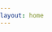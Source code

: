 ```yaml
---
layout: home
---
```


<html lang="en">
<head>
    <meta charset="UTF-8">
    <meta name="viewport" content="width=device-width, initial-scale=1.0">
    <title>You + Couchbase == ❤️ for LATET</title>
    <style>
        body {
            font-family: Arial, sans-serif;
            margin: 0;
            padding: 0;
            box-sizing: border-box;
            display: flex;
            flex-direction: column;
            min-height: 100vh;
        }

        header, footer {
            text-align: center;
            padding: 10px;
            background-color: #f8f8f8;
            border-bottom: 1px solid #ddd;
        }

        footer {
            border-top: 1px solid #ddd;
            border-bottom: none;
            margin-top: auto;
        }

        .content {
            display: flex;
            flex: 1;
            padding: 20px;
        }

        .column {
            flex: 1;
            display: flex;
            align-items: center;
            justify-content: center;
        }

        .left-column {
            background-color: #f0f0f0;
        }

        .right-column {
            background-color: #ffffff;
        }

        .gif-box {
            background-color: #ffffff;
            padding: 20px;
            border: 2px solid #e0e0e0;
            box-shadow: 0 4px 8px rgba(0, 0, 0, 0.1);
            display: inline-block;
        }

        .gif {
            max-width: 100%;
            height: auto;
        }

        iframe {
            width: 100%;
            height: 80%;
            border: none;
        }
    </style>
</head>
<body>
    <header>
        <h1>You + Couchbase == ❤️ for LATET</h1>
    </header>
    
    <div class="content">
        <div class="column left-column">
            <div class="gif-box">
                <img src="hacker_cat.gif" alt="GIF" class="gif">
            </div>
        </div>
        <div class="column right-column">
            <iframe src="https://docs.google.com/forms/d/e/1FAIpQLSeSKmnw-4OupCqpMtPU1VEgfLNeeZagw58FrPgVXkeNoHm_Nw/viewform?embedded=true" width="640" height="1004" frameborder="0" marginheight="0" marginwidth="0">Loading…</iframe>
        </div>
    </div>
    
    <footer>
        <p>&copy; Couchbase</p>
    </footer>
</body>
</html>
